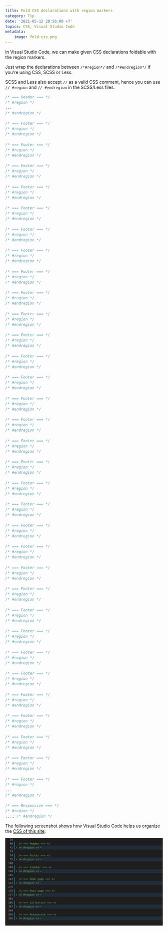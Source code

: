 ```yaml
---
title: Fold CSS declarations with region markers
category: Tip
date: '2021-05-12 20:56:00 +7'
topics: CSS, Visual Studio Code
metadata:
    image: fold-css.png
---
```


In Visual Studio Code, we can make given CSS declarations foldable with the region markers.

Just wrap the declarations between `/*#region*/` and `/*#endregion*/` if you're using CSS, SCSS or Less.

SCSS and Less also accept `//` as a valid CSS comment, hence you can use `// #region` and `// #endregion` in the SCSS/Less files.

```css
/* === Header === */
/* #region */
...
/* #endregion */

/* === Footer === */
/* #region */
/* #endregion */

/* === Footer === */
/* #region */
/* #endregion */

/* === Footer === */
/* #region */
/* #endregion */

/* === Footer === */
/* #region */
/* #endregion */

/* === Footer === */
/* #region */
/* #endregion */

/* === Footer === */
/* #region */
/* #endregion */

/* === Footer === */
/* #region */
/* #endregion */

/* === Footer === */
/* #region */
/* #endregion */

/* === Footer === */
/* #region */
/* #endregion */

/* === Footer === */
/* #region */
/* #endregion */

/* === Footer === */
/* #region */
/* #endregion */

/* === Footer === */
/* #region */
/* #endregion */

/* === Footer === */
/* #region */
/* #endregion */

/* === Footer === */
/* #region */
/* #endregion */

/* === Footer === */
/* #region */
/* #endregion */

/* === Footer === */
/* #region */
/* #endregion */

/* === Footer === */
/* #region */
/* #endregion */

/* === Footer === */
/* #region */
/* #endregion */

/* === Footer === */
/* #region */
/* #endregion */

/* === Footer === */
/* #region */
/* #endregion */

/* === Footer === */
/* #region */
/* #endregion */

/* === Footer === */
/* #region */
/* #endregion */

/* === Footer === */
/* #region */
/* #endregion */

/* === Footer === */
/* #region */
/* #endregion */

/* === Footer === */
/* #region */
/* #endregion */

/* === Footer === */
/* #region */
/* #endregion */

/* === Footer === */
/* #region */
/* #endregion */

/* === Footer === */
/* #region */
/* #endregion */

/* === Footer === */
/* #region */
/* #endregion */

/* === Footer === */
/* #region */
/* #endregion */

/* === Footer === */
/* #region */
/* #endregion */

/* === Footer === */
/* #region */
...
/* #endregion */

/* === Responsive === */
/* #region */
...; /* #endregion */
```

The following screenshot shows how Visual Studio Code helps us organize the [CSS of this site](https://github.com/phuoc-ng/frontend-tips/blob/main/css/index.css):

![Fold CSS declarations with region markers](/img/fold-css-declarations.png)

